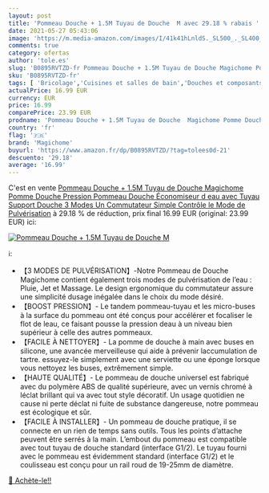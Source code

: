 ```yaml
---
layout: post
title: 'Pommeau Douche + 1.5M Tuyau de Douche  M avec 29.18 % rabais '
date: 2021-05-27 05:43:06
image: 'https://m.media-amazon.com/images/I/41k41hLnldS._SL500_._SL400_.jpg'
comments: true
category: ofertas
author: 'tole.es'
slug: 'B0895RVTZD-fr Pommeau Douche + 1.5M Tuyau de Douche Magichome Pomme...'
sku: 'B0895RVTZD-fr'
tags: [ 'Bricolage','Cuisines et salles de bain','Douches et composants de douche','Douchettes de salle de bain','Installations salles de bain','Pommes de douche et douches à main','magichome', ]
actualPrice: 16.99 EUR
currency: EUR
price: 16.99
comparePrice: 23.99 EUR
prodname: 'Pommeau Douche + 1.5M Tuyau de Douche  Magichome Pomme Douche Pression  Pommeau Douche Économiseur d eau avec Tuyau  Support Douche 3 Modes Un Commutateur Simple Contrôle le Mode de Pulvérisation'
country: 'fr'
flag: '🇫🇷'
brand: 'Magichome'
buyurl: 'https://www.amazon.fr/dp/B0895RVTZD/?tag=tolees0d-21'
descuento: '29.18'
average: '16.99'
---
```


C'est en vente [Pommeau Douche + 1.5M Tuyau de Douche  Magichome Pomme Douche Pression  Pommeau Douche Économiseur d eau avec Tuyau  Support Douche 3 Modes Un Commutateur Simple Contrôle le Mode de Pulvérisation](https://www.amazon.fr/dp/B0895RVTZD/?tag=tolees0d-21)  à  29.18 % de réduction, prix final  16.99 EUR (original: 23.99 EUR) ici:

[![Pommeau Douche + 1.5M Tuyau de Douche  M](https://m.media-amazon.com/images/I/41k41hLnldS._SL500_._SL400_.jpg)](https://www.amazon.fr/dp/B0895RVTZD/?tag=tolees0d-21)

ℹ️:

- 【3 MODES DE PULVÉRISATION】-Notre Pommeau de Douche Magichome contient également trois modes de pulvérisation de l’eau : Pluie, Jet et Massage. Le design ergonomique du commutateur assure une simplicité dusage inégalée dans le choix du mode désiré.
- 【BOOST PRESSION】- Le tandem pommeau-tuyau et les micro-buses à la surface du pommeau ont été conçus pour accélérer et focaliser le flot de leau, ce faisant pousse la pression deau à un niveau bien supérieur à celle des autres pommeaux.
- 【FACILE À NETTOYER】- La pomme de douche à main avec buses en silicone, une avancée merveilleuse qui aide à prévenir laccumulation de tartre. essuyez-le simplement avec une serviette ou une éponge lorsque vous nettoyez les buses, extrêmement simple.
- 【HAUTE QUALITÉ】- Le pommeau de douche universel est fabriqué avec du polymère ABS de qualité supérieure, avec un vernis chromé à léclat brillant qui va avec tout style décoratif. Un usage quotidien ne cause ni perte déclat ni fuite de substance dangereuse, notre pommeau est écologique et sûr.
- 【FACILE À INSTALLER】- Un pommeau de douche pratique, il se connecte en un rien de temps sans outils. Tous les points d’attache peuvent être serrés à la main. L’embout du pommeau est compatible avec tout tuyau de douche standard (interface G1/2). Le tuyau fourni avec le pommeau est évidemment standard (interface G1/2) et le coulisseau est conçu pour un rail roud de 19-25mm de diamètre.

[🛒 Achète-le!!](https://www.amazon.fr/dp/B0895RVTZD/?tag=tolees0d-21)
